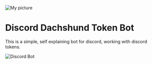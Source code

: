 <img src="https://i.imgur.com/o6hVdHB.png" alt="My picture" /> 


# Discord Dachshund Token Bot

This is a simple, self explaining bot for discord, working with discord tokens.

<img src="https://i.imgur.com/Ha5syTd.png" alt="Discord Bot" /> 



